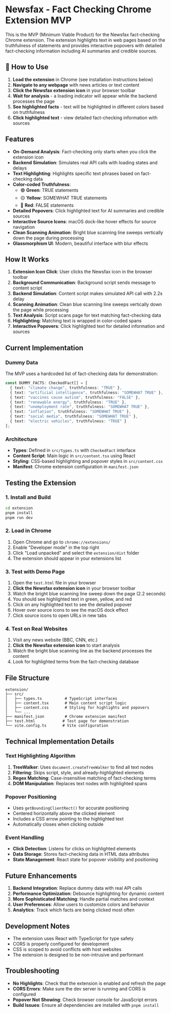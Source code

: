 # Newsfax - Fact Checking Chrome Extension MVP

This is the MVP (Minimum Viable Product) for the Newsfax fact-checking Chrome extension. The extension highlights text in web pages based on the truthfulness of statements and provides interactive popovers with detailed fact-checking information including AI summaries and credible sources.

## 🚀 How to Use

1. **Load the extension** in Chrome (see installation instructions below)
2. **Navigate to any webpage** with news articles or text content
3. **Click the Newsfax extension icon** in your browser toolbar
4. **Wait for analysis** - a loading indicator will appear while the backend processes the page
5. **See highlighted facts** - text will be highlighted in different colors based on truthfulness
6. **Click highlighted text** - view detailed fact-checking information with sources

## Features

- **On-Demand Analysis**: Fact-checking only starts when you click the extension icon
- **Backend Simulation**: Simulates real API calls with loading states and delays
- **Text Highlighting**: Highlights specific text phrases based on fact-checking data
- **Color-coded Truthfulness**: 
  - 🟢 **Green**: TRUE statements
  - 🟡 **Yellow**: SOMEWHAT TRUE statements  
  - 🔴 **Red**: FALSE statements
- **Detailed Popovers**: Click highlighted text for AI summaries and credible sources
- **Interactive Source Icons**: macOS dock-like hover effects for source navigation
- **Clean Scanning Animation**: Bright blue scanning line sweeps vertically down the page during processing
- **Glassmorphism UI**: Modern, beautiful interface with blur effects

## How It Works

1. **Extension Icon Click**: User clicks the Newsfax icon in the browser toolbar
2. **Background Communication**: Background script sends message to content script
3. **Backend Simulation**: Content script makes simulated API call with 2.2s delay
4. **Scanning Animation**: Clean blue scanning line sweeps vertically down the page while processing
5. **Text Analysis**: Script scans page for text matching fact-checking data
6. **Highlighting**: Matching text is wrapped in color-coded spans
7. **Interactive Popovers**: Click highlighted text for detailed information and sources

## Current Implementation

### Dummy Data
The MVP uses a hardcoded list of fact-checking data for demonstration:

```typescript
const DUMMY_FACTS: CheckedFact[] = [
  { text: "climate change", truthfulness: "TRUE" },
  { text: "artificial intelligence", truthfulness: "SOMEWHAT TRUE" },
  { text: "vaccines cause autism", truthfulness: "FALSE" },
  { text: "renewable energy", truthfulness: "TRUE" },
  { text: "unemployment rate", truthfulness: "SOMEWHAT TRUE" },
  { text: "inflation", truthfulness: "SOMEWHAT TRUE" },
  { text: "social media", truthfulness: "SOMEWHAT TRUE" },
  { text: "electric vehicles", truthfulness: "TRUE" }
];
```

### Architecture
- **Types**: Defined in `src/types.ts` with `CheckedFact` interface
- **Content Script**: Main logic in `src/content.tsx` using React
- **Styling**: CSS-based highlighting and popover styles in `src/content.css`
- **Manifest**: Chrome extension configuration in `manifest.json`

## Testing the Extension

### 1. Install and Build
```bash
cd extension
pnpm install
pnpm run dev
```

### 2. Load in Chrome
1. Open Chrome and go to `chrome://extensions/`
2. Enable "Developer mode" in the top right
3. Click "Load unpacked" and select the `extension/dist` folder
4. The extension should appear in your extensions list

### 3. Test with Demo Page
1. Open the `test.html` file in your browser
2. **Click the Newsfax extension icon** in your browser toolbar
3. Watch the bright blue scanning line sweep down the page (2.2 seconds)
4. You should see highlighted text in green, yellow, and red
5. Click on any highlighted text to see the detailed popover
6. Hover over source icons to see the macOS dock effect
7. Click source icons to open URLs in new tabs

### 4. Test on Real Websites
1. Visit any news website (BBC, CNN, etc.)
2. **Click the Newsfax extension icon** to start analysis
3. Watch the bright blue scanning line as the backend processes the content
4. Look for highlighted terms from the fact-checking database

## File Structure

```
extension/
├── src/
│   ├── types.ts          # TypeScript interfaces
│   ├── content.tsx       # Main content script logic
│   ├── content.css       # Styling for highlights and popovers
│   └── ...
├── manifest.json         # Chrome extension manifest
├── test.html            # Test page for demonstration
└── vite.config.ts       # Vite configuration
```

## Technical Implementation Details

### Text Highlighting Algorithm
1. **TreeWalker**: Uses `document.createTreeWalker` to find all text nodes
2. **Filtering**: Skips script, style, and already-highlighted elements
3. **Regex Matching**: Case-insensitive matching of fact-checking terms
4. **DOM Manipulation**: Replaces text nodes with highlighted spans

### Popover Positioning
- Uses `getBoundingClientRect()` for accurate positioning
- Centered horizontally above the clicked element
- Includes a CSS arrow pointing to the highlighted text
- Automatically closes when clicking outside

### Event Handling
- **Click Detection**: Listens for clicks on highlighted elements
- **Data Storage**: Stores fact-checking data in HTML data attributes
- **State Management**: React state for popover visibility and positioning

## Future Enhancements

1. **Backend Integration**: Replace dummy data with real API calls
2. **Performance Optimization**: Debounce highlighting for dynamic content
3. **More Sophisticated Matching**: Handle partial matches and context
4. **User Preferences**: Allow users to customize colors and behavior
5. **Analytics**: Track which facts are being clicked most often

## Development Notes

- The extension uses React with TypeScript for type safety
- CORS is properly configured for development
- CSS is scoped to avoid conflicts with host websites
- The extension is designed to be non-intrusive and performant

## Troubleshooting

- **No Highlights**: Check that the extension is enabled and refresh the page
- **CORS Errors**: Make sure the dev server is running and CORS is configured
- **Popover Not Showing**: Check browser console for JavaScript errors
- **Build Issues**: Ensure all dependencies are installed with `pnpm install` 
